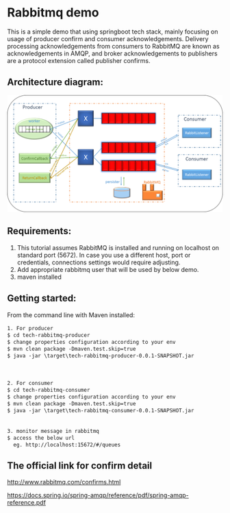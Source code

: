 # Rabbitmq demo

This is a simple demo that using springboot tech stack, mainly focusing on usage of producer confirm and consumer acknowledgements.
Delivery processing acknowledgements from consumers to RabbitMQ are known as acknowledgements in AMQP, and broker acknowledgements to publishers are a protocol extension called publisher confirms.


Architecture diagram:
-------------------
![image](https://github.com/weixuan2008/dingding-rabbitmq-demo/blob/master/dingding%20rabbitmq.png)


Requirements: 
-------------------
1. This tutorial assumes RabbitMQ is installed and running on localhost on standard port (5672).
   In case you use a different host, port or credentials, connections settings would require adjusting.
2. Add appropriate rabbitmq user that will be used by below demo.
3. maven installed




Getting started:
-------------------	

From the command line with Maven installed:

	1. For producer
	$ cd tech-rabbitmq-producer
	$ change properties configuration according to your env
	$ mvn clean package -Dmaven.test.skip=true
	$ java -jar \target\tech-rabbitmq-producer-0.0.1-SNAPSHOT.jar
	


	2. For consumer
	$ cd tech-rabbitmq-consumer
	$ change properties configuration according to your env
	$ mvn clean package -Dmaven.test.skip=true
	$ java -jar \target\tech-rabbitmq-consumer-0.0.1-SNAPSHOT.jar


	3. monitor message in rabbitmq
	$ access the below url
	  eg. http://localhost:15672/#/queues
	



The official link for confirm detail
-------------------
http://www.rabbitmq.com/confirms.html

https://docs.spring.io/spring-amqp/reference/pdf/spring-amqp-reference.pdf
